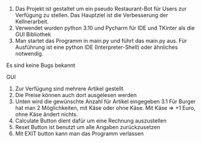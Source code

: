 1. Das Projekt ist gestaltet um ein pseudo Restaurant-Bot für Users zur Verfügung zu stellen. Das Hauptziel ist die Verbesserung der Kellnerarbeit.
2. Verwendet wurden python 3.10 und Pycharm für IDE und TKinter als die GUI Bibliothek
3. Man startet das Programm in main.py und führt das main.py aus. Für Ausführung
ist eine python IDE (Interpreter-Shell) oder ähnliches notwendig. 

Es sind keine Bugs bekannt

GUI
1. Zur Verfügung sind mehrere Artikel gestellt
2. Die Preise können auch dort ausgelesen werden
3. Unten wird die gewünschte Anzahl für Artikel eingegeben
	3.1 Für Burger hat man 2 Möglichkeiten, mit Käse oder ohne Käse. Mit Käse => +1 Euro, ohne Käse ändert nichts.
4. Calculate Button dient dafür um eine Rechnung auszustellen
5. Reset Button ist benutzt um alle Angaben zurückzusetzen
6. Mit EXIT button kann man das Programm verlassen